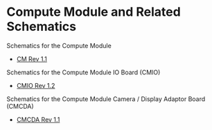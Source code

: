 # Compute Module and Related Schematics

Schematics for the Compute Module

* [CM Rev 1.1](RPI-CM-V1_1-SCHEMATIC.pdf)

Schematics for the Compute Module IO Board (CMIO)

* [CMIO Rev 1.2](RPI-CMIO-V1_2-SCHEMATIC.pdf)

Schematics for the Compute Module Camera / Display Adaptor Board (CMCDA)

* [CMCDA Rev 1.1](RPI-CMCDA-V1_1-SCHEMATIC.pdf)
